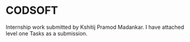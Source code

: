 # CODSOFT
Internship work submitted by Kshitij Pramod Madankar. I have attached level one Tasks as a submission.

